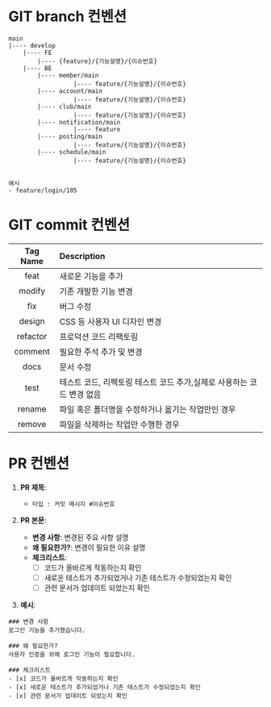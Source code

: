 # GIT branch 컨벤션

```text
main
|---- develop
    |---- FE
        |---- {feature}/{기능설명}/{이슈번호}
    |---- BE
        |---- member/main
			      |---- feature/{기능설명}/{이슈번호}
        |---- account/main
			      |---- feature/{기능설명}/{이슈번호}
        |---- club/main
			      |---- feature/{기능설명}/{이슈번호}
        |---- notification/main
			      |---- feature
        |---- posting/main
			      |---- feature/{기능설명}/{이슈번호}
        |---- schedule/main
			      |---- feature/{기능설명}/{이슈번호}


예시
- feature/login/105
```

# GIT commit 컨벤션

| Tag Name | Description                                                           |
| :------: | :-------------------------------------------------------------------- |
|   feat   | 새로운 기능을 추가                                                    |
|  modify  | 기존 개발한 기능 변경                                                 |
|   fix    | 버그 수정                                                             |
|  design  | CSS 등 사용자 UI 디자인 변경                                          |
| refactor | 프로덕션 코드 리팩토링                                                |
| comment  | 필요한 주석 추가 및 변경                                              |
|   docs   | 문서 수정                                                             |
|   test   | 테스트 코드, 리펙토링 테스트 코드 추가,실제로 사용하는 코드 변경 없음 |
|  rename  | 파일 혹은 폴더명을 수정하거나 옮기는 작업만인 경우                    |
|  remove  | 파일을 삭제하는 작업만 수행한 경우                                    |

# PR 컨벤션

1. **PR 제목**:
   - `타입 : 커밋 메시지 #이슈번호`
2. **PR 본문**:

   - **변경 사항**: 변경된 주요 사항 설명
   - **왜 필요한가?**: 변경이 필요한 이유 설명
   - **체크리스트**:
     - [ ] 코드가 올바르게 작동하는지 확인
     - [ ] 새로운 테스트가 추가되었거나 기존 테스트가 수정되었는지 확인
     - [ ] 관련 문서가 업데이트 되었는지 확인

3. **예시**:

```text
### 변경 사항
로그인 기능을 추가했습니다.

### 왜 필요한가?
사용자 인증을 위해 로그인 기능이 필요합니다.

### 체크리스트
- [x] 코드가 올바르게 작동하는지 확인
- [x] 새로운 테스트가 추가되었거나 기존 테스트가 수정되었는지 확인
- [x] 관련 문서가 업데이트 되었는지 확인
```
